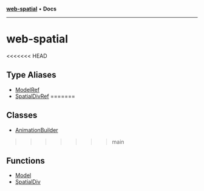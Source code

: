 [**web-spatial**](README.md) • **Docs**

***

# web-spatial

<<<<<<< HEAD
## Type Aliases

- [ModelRef](type-aliases/ModelRef.md)
- [SpatialDivRef](type-aliases/SpatialDivRef.md)
=======
## Classes

- [AnimationBuilder](classes/AnimationBuilder.md)
>>>>>>> main

## Functions

- [Model](functions/Model.md)
- [SpatialDiv](functions/SpatialDiv.md)
